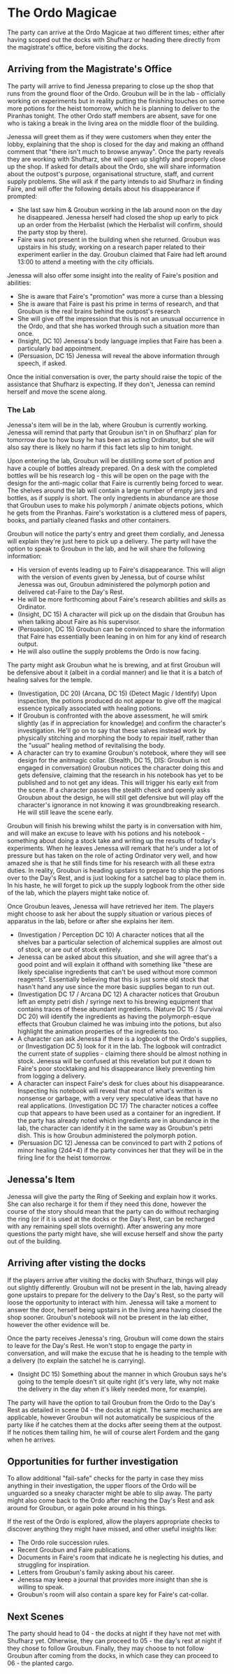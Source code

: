 # The Ordo Magicae

The party can arrive at the Ordo Magicae at two different times; either after having scoped out the docks with Shufharz or heading there directly from the magistrate's office, before visiting the docks.

## Arriving from the Magistrate's Office

The party will arrive to find Jenessa preparing to close up the shop that runs from the ground floor of the Ordo.
Groubun will be in the lab - officially working on experiments but in reality putting the finishing touches on some more potions for the heist tomorrow, which he is planning to deliver to the Piranhas tonight.
The other Ordo staff members are absent, save for one who is taking a break in the living area on the middle floor of the building.

Jenessa will greet them as if they were customers when they enter the lobby, explaining that the shop is closed for the day and making an offhand comment that "there isn't much to browse anyway".
Once the party reveals they are working with Shufharz, she will open up slightly and properly close up the shop.
If asked for details about the Ordo, she will share information about the outpost's purpose, organisational structure, staff, and current supply problems.
She will ask if the party intends to aid Shufharz in finding Faire, and will offer the following details about his disappearance if prompted:

- She last saw him & Groubun working in the lab around noon on the day he disappeared. Jenessa herself had closed the shop up early to pick up an order from the Herbalist (which the Herbalist will confirm, should the party stop by there).
- Faire was not present in the building when she returned. Groubun was upstairs in his study, working on a research paper related to their experiment earlier in the day. Groubun claimed that Faire had left around 13:00 to attend a meeting with the city officials.

Jenessa will also offer some insight into the reality of Faire's position and abilities:

- She is aware that Faire's "promotion" was more a curse than a blessing
- She is aware that Faire is past his prime in terms of research, and that Groubun is the real brains behind the outpost's research
- She will give off the impression that this is not an unusual occurrence in the Ordo, and that she has worked through such a situation more than once.
- (Insight, DC 10) Jenessa's body language implies that Faire has been a particularly bad appointment.
- (Persuasion, DC 15) Jenessa will reveal the above information through speech, if asked.

Once the initial conversation is over, the party should raise the topic of the assistance that Shufharz is expecting.
If they don't, Jenessa can remind herself and move the scene along.

### The Lab

Jenessa's item will be in the lab, where Groubun is currently working.
Jenessa will remind that party that Groubun isn't in on Shufharz' plan for tomorrow due to how busy he has been as acting Ordinator, but she will also say there is likely no harm if this fact lets slip to him tonight.

Upon entering the lab, Groubun will be distilling some sort of potion and have a couple of bottles already prepared.
On a desk with the completed bottles will be his research log - this will be open on the page with the design for the anti-magic collar that Faire is currently being forced to wear.
The shelves around the lab will contain a large number of empty jars and bottles, as if supply is short.
The only ingredients in abundance are those that Groubun uses to make his polymorph / animate objects potions, which he gets from the Piranhas.
Faire's workstation is a cluttered mess of papers, books, and partially cleaned flasks and other containers.

Groubun will notice the party's entry and greet them cordially, and Jenessa will explain they're just here to pick up a delivery.
The party will have the option to speak to Groubun in the lab, and he will share the following information:

- His version of events leading up to Faire's disappearance. This will align with the version of events given by Jenessa, but of course whilst Jenessa was out, Groubun administered the polymorph potion and delivered cat-Faire to the Day's Rest.
- He will be more forthcoming about Faire's research abilities and skills as Ordinator.
- (Insight, DC 15) A character will pick up on the disdain that Groubun has when talking about Faire as his supervisor.
- (Persuasion, DC 15) Groubun can be convinced to share the information that Faire has essentially been leaning in on him for any kind of research output.
- He will also outline the supply problems the Ordo is now facing.

The party might ask Groubun what he is brewing, and at first Groubun will be defensive about it (albeit in a cordial manner) and lie that it is a batch of healing salves for the temple.

- (Investigation, DC 20) (Arcana, DC 15) (Detect Magic / Identify) Upon inspection, the potions produced do not appear to give off the magical essence typically associated with healing potions.
- If Groubun is confronted with the above assessment, he will smirk slightly (as if in appreciation for knowledge) and confirm the character's investigation. He'll go on to say that these salves instead work by physically stitching and morphing the body to repair itself, rather than the "usual" healing method of revitalising the body.
- A character can try to examine Groubun's notebook, where they will see design for the anitmagic collar. (Stealth, DC 15, DIS: Groubun is not engaged in conversation) Groubun notices the character doing this and gets defensive, claiming that the research in his notebook has yet to be published and to not get any ideas. This will trigger his early exit from the scene. If a character passes the stealth check and openly asks Groubun about the design, he will still get defensive but will play off the character's ignorance in not knowing it was groundbreaking research. He will still leave the scene early.

Groubun will finish his brewing whilst the party is in conversation with him, and will make an excuse to leave with his potions and his notebook - something about doing a stock take and writing up the results of today's experiments.
When he leaves Jenessa will remark that he's under a lot of pressure but has taken on the role of acting Ordinator very well, and how amazed she is that he still finds time for his research with all these extra duties.
In reality, Groubun is heading upstairs to prepare to ship the potions over to the Day's Rest, and is just looking for a satchel bag to place them in.
In his haste, he will forget to pick up the supply logbook from the other side of the lab, which the players might take notice of.

Once Groubun leaves, Jenessa will have retrieved her item.
The players might choose to ask her about the supply situation or various pieces of apparatus in the lab, before or after she explains her item.

- (Investigation / Perception DC 10) A character notices that all the shelves bar a particular selection of alchemical supplies are almost out of stock, or are out of stock entirely.
- Jenessa can be asked about this situation, and she will agree that's a good point and will explain it offhand with something like "these are likely specialise ingredients that can't be used without more common reagents". Essentially believing that this is just some old stock that hasn't hand any use since the more basic supplies began to run out.
- (Investigation DC 17 / Arcana DC 12) A character notices that Groubun left an empty petri dish / syringe next to his brewing equipment that contains traces of these abundant ingredients. (Nature DC 15 / Survival DC 20) will identify the ingredients as having the polymorph-esque effects that Groubun claimed he was imbuing into the potions, but also highlight the animation properties of the ingredients too.
- A character can ask Jenessa if there is a logbook of the Ordo's supplies, or (Investigation DC 5) look for it in the lab. The logbook will contradict the current state of supplies - claiming there should be almost nothing in stock. Jenessa will be confused at this revelation but put it down to Faire's poor stocktaking and his disappearance likely preventing him from logging a delivery.
- A character can inspect Faire's desk for clues about his disappearance. Inspecting his notebook will reveal that most of what's written is nonsense or garbage, with a very very speculative ideas that have no real applications. (Investigation DC 17) The character notices a coffee cup that appears to have been used as a container for an ingredient. If the party has already noted which ingredients are in abundance in the lab, the character can identify it in the same way as Groubun's petri dish. This is how Groubun administered the polymorph potion.
- (Persuasion DC 12) Jenessa can be convinced to part with 2 potions of minor healing (2d4+4) if the party convinces her that they will be in the firing line for the heist tomorrow.

## Jenessa's Item

Jenessa will give the party the Ring of Seeking and explain how it works.
She can also recharge it for them if they need this done, however the course of the story should mean that the party can do without recharging the ring (or if it is used at the docks or the Day's Rest, can be recharged with any remaining spell slots overnight).
After answering any more questions the party might have, she will excuse herself and show the party out of the building.

## Arriving after visting the docks

If the players arrive after visiting the docks with Shufharz, things will play out slightly differently.
Groubun will not be present in the lab, having already gone upstairs to prepare for the delivery to the Day's Rest, so the party will loose the opportunity to interact with him.
Jenessa will take a moment to answer the door, herself being upstairs in the living area having closed the shop sooner.
Groubun's notebook will not be present in the lab either, however the other evidence will be.

Once the party receives Jenessa's ring, Groubun will come down the stairs to leave for the Day's Rest.
He won't stop to engage the party in conversation, and will make the excuse that he is heading to the temple with a delivery (to explain the satchel he is carrying).

- (Insight DC 15) Something about the manner in which Groubun says he's going to the temple doesn't sit quite right (it's very late, why not make the delivery in the day when it's likely needed more, for example).

The party will have the option to tail Groubun from the Ordo to the Day's Rest as detailed in scene 04 - the docks at night.
The same mechanics are applicable, however Groubun will not automatically be suspicious of the party like if he catches them at the docks after seeing them at the outpost.
If he notices them tailing him, he will of course alert Fordem and the gang when he arrives.

## Opportunities for further investigation

To allow additional "fail-safe" checks for the party in case they miss anything in their investigation, the upper floors of the Ordo will be unguarded so a sneaky character might be able to slip away.
The party might also come back to the Ordo after reaching the Day's Rest and ask around for Groubun, or again poke around in his things.

If the rest of the Ordo is explored, allow the players appropriate checks to discover anything they might have missed, and other useful insights like:

- The Ordo role succession rules.
- Recent Groubun and Faire publications.
- Documents in Faire's room that indicate he is neglecting his duties, and struggling for inspiration.
- Letters from Groubun's family asking about his career.
- Jenessa may keep a journal that provides more insight than she is willing to speak.
- Groubun's room will also contain a spare key for Faire's cat-collar.

## Next Scenes

The party should head to 04 - the docks at night if they have not met with Shufharz yet.
Otherwise, they can proceed to 05 - the day's rest at night if they chose to follow Groubun.
Finally, they may choose to not follow Groubun after coming from the docks, in which case they can proceed to 06 - the planted cargo.
